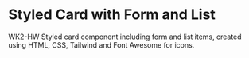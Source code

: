 # Styled Card with Form and List
 WK2-HW
Styled card component including form and list items, created using HTML, CSS, Tailwind and Font Awesome for icons.
